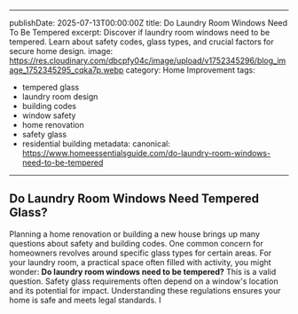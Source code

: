 
---
publishDate: 2025-07-13T00:00:00Z
title: Do Laundry Room Windows Need To Be Tempered
excerpt: Discover if laundry room windows need to be tempered. Learn about safety codes, glass types, and crucial factors for secure home design.
image: https://res.cloudinary.com/dbcpfy04c/image/upload/v1752345296/blog_image_1752345295_cqka7p.webp
category: Home Improvement
tags:
  - tempered glass
  - laundry room design
  - building codes
  - window safety
  - home renovation
  - safety glass
  - residential building
metadata:
  canonical: https://www.homeessentialsguide.com/do-laundry-room-windows-need-to-be-tempered
---

## Do Laundry Room Windows Need Tempered Glass?

Planning a home renovation or building a new house brings up many questions about safety and building codes. One common concern for homeowners revolves around specific glass types for certain areas. For your laundry room, a practical space often filled with activity, you might wonder: **Do laundry room windows need to be tempered?** This is a valid question. Safety glass requirements often depend on a window's location and its potential for impact. Understanding these regulations ensures your home is safe and meets legal standards. I